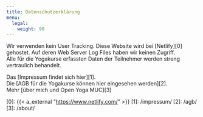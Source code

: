 ```yaml
---
title: Datenschutzerklärung
menu:
  legal:
    weight: 90
---
```


Wir verwenden kein User Tracking. Diese Website wird bei [Netlify][0] gehostet. Auf deren Web Server Log Files haben wir keinen Zugriff.  
Alle für die Yogakurse erfassten Daten der Teilnehmer werden streng vertraulich behandelt.

Das [Impressum findet sich hier][1].  
Die [AGB für die Yogakurse können hier eingesehen werden][2].  
Mehr [über mich und Open Yoga MUC][3]

[0]: {{< a_external "https://www.netlify.com/" >}}
[1]: /impressum/
[2]: /agb/
[3]: /about/
